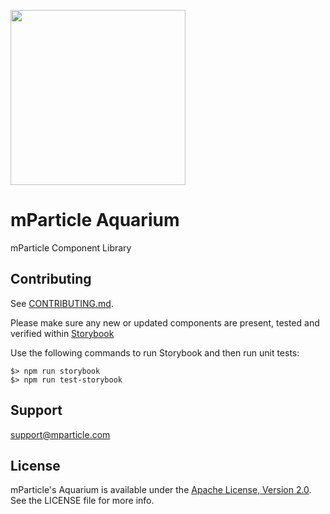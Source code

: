 <img src="https://static.mparticle.com/sdk/mp_logo_black.svg" width="280"><br>

# mParticle Aquarium

mParticle Component Library

## Contributing

See [CONTRIBUTING.md](https://github.com/mParticle/aquarium/blob/main/CONTRIBUTING.md).

Please make sure any new or updated components are present, tested and verified within [Storybook](https://storybook.js.org/)

Use the following commands to run Storybook and then run unit tests:

```
$> npm run storybook
$> npm run test-storybook
```

## Support

<support@mparticle.com>

## License

mParticle's Aquarium is available under the [Apache License, Version 2.0](http://www.apache.org/licenses/LICENSE-2.0). See the LICENSE file for more info.